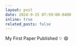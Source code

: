 ```yaml
---
layout: post
date: 2024-9-15 07:59:00-0400
inline: true
related_posts: false
---
```


My First Paper Published  :sparkles: :smile:
